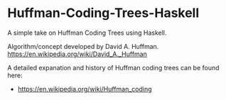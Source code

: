 # Huffman-Coding-Trees-Haskell
A simple take on Huffman Coding Trees using Haskell. 

Algorithm/concept developed by David A. Huffman. https://en.wikipedia.org/wiki/David_A._Huffman

A detailed expanation and history of Huffman coding trees can be found here:
  - https://en.wikipedia.org/wiki/Huffman_coding
